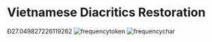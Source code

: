 # Vietnamese Diacritics Restoration
Đ27.049827226119262
![frequencytoken](https://i.imgur.com/zo9nVFn.png)
![frequencychar](https://i.imgur.com/O22qcW9.png)
